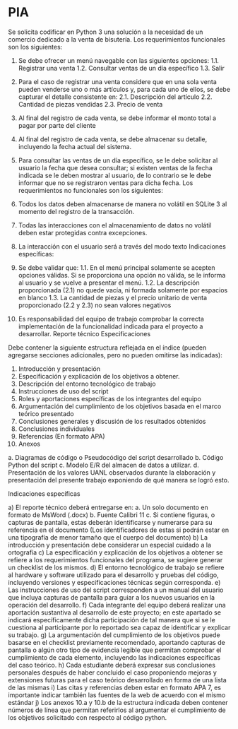 # PIA


Se solicita codificar en Python 3 una solución a la necesidad de un comercio dedicado a la venta de
bisutería.
Los requerimientos funcionales son los siguientes:
1. Se debe ofrecer un menú navegable con las siguientes opciones:
    1.1. Registrar una venta
    1.2. Consultar ventas de un día específico
    1.3. Salir

2. Para el caso de registrar una venta considere que en una sola venta pueden venderse uno o más
artículos y, para cada uno de ellos, se debe capturar el detalle consistente en:
    2.1. Descripción del artículo
    2.2. Cantidad de piezas vendidas
    2.3. Precio de venta

3. Al final del registro de cada venta, se debe informar el monto total a pagar por parte del cliente
4. Al final del registro de cada venta, se debe almacenar su detalle, incluyendo la fecha actual del
sistema.
5. Para consultar las ventas de un día específico, se le debe solicitar al usuario la fecha que desea
consultar; si existen ventas de la fecha indicada se le deben mostrar al usuario, de lo contrario se le
debe informar que no se registraron ventas para dicha fecha.
Los requerimientos no funcionales son los siguientes:

1. Todos los datos deben almacenarse de manera no volátil en SQLite 3 al momento del registro de la
transacción.
2. Todas las interacciones con el almacenamiento de datos no volátil deben estar protegidas contra
excepciones.
3. La interacción con el usuario será a través del modo texto
Indicaciones específicas:

1. Se debe validar que:
    1.1. En el menú principal solamente se acepten opciones válidas. Si se proporciona una opción no
    válida, se le informa al usuario y se vuelve a presentar el menú.
    1.2. La descripción proporcionada (2.1) no quede vacía, ni formada solamente por espacios en
    blanco
    1.3. La cantidad de piezas y el precio unitario de venta proporcionado (2.2 y 2.3) no sean valores
    negativos
2. Es responsabilidad del equipo de trabajo comprobar la correcta implementación de la funcionalidad
indicada para el proyecto a desarrollar.
Reporte técnico
Especificaciones

Debe contener la siguiente estructura reflejada en el índice (pueden agregarse secciones adicionales,
pero no pueden omitirse las indicadas):

1. Introducción y presentación
2. Especificación y explicación de los objetivos a obtener.
3. Descripción del entorno tecnológico de trabajo
4. Instrucciones de uso del script
5. Roles y aportaciones específicas de los integrantes del equipo
6. Argumentación del cumplimiento de los objetivos basada en el marco teórico presentado
7. Conclusiones generales y discusión de los resultados obtenidos
8. Conclusiones individuales
9. Referencias (En formato APA)
10. Anexos

a. Diagramas de código o Pseudocódigo del script desarrollado
b. Código Python del script
c. Modelo E/R del almacen de datos a utilizar.
d. Presentación de los valores UANL observados durante la elaboración y
presentación del presente trabajo exponiendo de qué manera se logró esto.

Indicaciones específicas

a) El reporte técnico deberá entregarse en:
a. Un solo documento en formato de MsWord (.docx)
b. Fuente Calibri 11
c. Si contiene figuras, o capturas de pantalla, estas deberán identificarse y numerarse para
su referencia en el documento (Los identificadores de estas si podrán estar en una
tipografía de menor tamaño que el cuerpo del documento)
b) La introducción y presentación debe considerar un especial cuidado a la ortografía
c) La especificación y explicación de los objetivos a obtener se refiere a los requerimientos
funcionales del programa, se sugiere generar un checklist de los mismos.
d) El entorno tecnológico de trabajo se refiere al hardware y software utilizado para el desarrollo y
pruebas del código, incluyendo versiones y especificaciones técnicas según corresponda.
e) Las instrucciones de uso del script corresponden a un manual del usuario que incluya capturas
de pantalla para guiar a los nuevos usuarios en la operación del desarrollo.
f) Cada integrante del equipo deberá realizar una aportación sustantiva al desarrollo de este
proyecto; en este apartado se indicará específicamente dicha participación de tal manera que si
se le cuestiona al participante por lo reportado sea capaz de identificar y explicar su trabajo.
g) La argumentación del cumplimiento de los objetivos puede basarse en el checklist previamente
recomendado, aportando capturas de pantalla o algún otro tipo de evidencia legible que
permitan comprobar el cumplimiento de cada elemento, incluyendo las indicaciones específicas
del caso teórico.
h) Cada estudiante deberá expresar sus conclusiones personales después de haber concluido el
caso proponiendo mejoras y extensiones futuras para el caso teórico desarrollado en forma de
una lista de las mismas
i) Las citas y referencias deben estar en formato APA 7, es importante indicar también las fuentes
de la web de acuerdo con el mismo estándar
j) Los anexos 10.a y 10.b de la estructura indicada deben contener números de línea que permitan
referirlos al argumentar el cumplimiento de los objetivos solicitado con respecto al código
python.